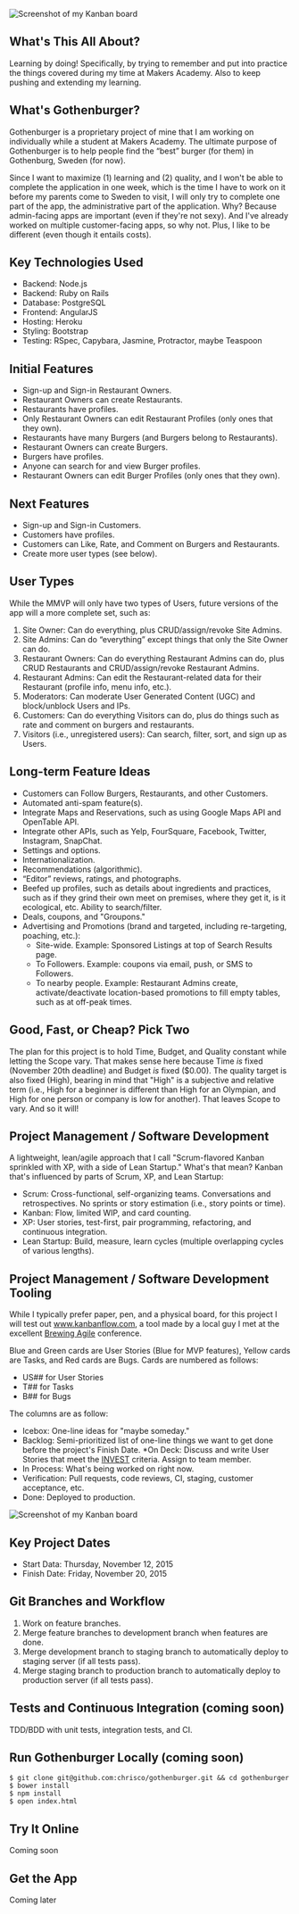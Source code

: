 ![Screenshot of my Kanban board](https://raw.githubusercontent.com/chrisco/gothenburger/master/eat-more-beef.jpg)

## What's This All About?

Learning by doing!  Specifically, by trying to remember and put into practice the things covered during my time at Makers Academy.  Also to keep pushing and extending my learning.

## What's Gothenburger?

Gothenburger is a proprietary project of mine that I am working on individually while a student at Makers Academy.  The ultimate purpose of Gothenburger is to help people find the “best” burger (for them) in Gothenburg, Sweden (for now).

Since I want to maximize (1) learning and (2) quality, and I won't be able to complete the application in one week, which is the time I have to work on it before my parents come to Sweden to visit, I will only try to complete one part of the app, the administrative part of the application.  Why?  Because admin-facing apps are important (even if they're not sexy).  And I've already worked on multiple customer-facing apps, so why not.  Plus, I like to be different (even though it entails costs).

## Key Technologies Used

* Backend: Node.js
* Backend: Ruby on Rails
* Database: PostgreSQL
* Frontend: AngularJS
* Hosting: Heroku
* Styling: Bootstrap
* Testing: RSpec, Capybara, Jasmine, Protractor, maybe Teaspoon

## Initial Features

* Sign-up and Sign-in Restaurant Owners.
* Restaurant Owners can create Restaurants.
* Restaurants have profiles.
* Only Restaurant Owners can edit Restaurant Profiles (only ones that they own).
* Restaurants have many Burgers (and Burgers belong to Restaurants).
* Restaurant Owners can create Burgers.
* Burgers have profiles.
* Anyone can search for and view Burger profiles.
* Restaurant Owners can edit Burger Profiles (only ones that they own).

## Next Features

* Sign-up and Sign-in Customers.
* Customers have profiles.
* Customers can Like, Rate, and Comment on Burgers and Restaurants.
* Create more user types (see below).

## User Types

While the MMVP will only have two types of Users, future versions of the app will a more complete set, such as:

1. Site Owner: Can do everything, plus CRUD/assign/revoke Site Admins.
2. Site Admins: Can do “everything” except things that only the Site Owner can do.
3. Restaurant Owners: Can do everything Restaurant Admins can do, plus CRUD Restaurants and CRUD/assign/revoke Restaurant Admins.
4. Restaurant Admins: Can edit the Restaurant-related data for their Restaurant (profile info, menu info, etc.).
5. Moderators: Can moderate User Generated Content (UGC) and block/unblock Users and IPs.
6. Customers: Can do everything Visitors can do, plus do things such as rate and comment on burgers and restaurants.
7. Visitors (i.e., unregistered users): Can search, filter, sort, and sign up as Users.

## Long-term Feature Ideas

* Customers can Follow Burgers, Restaurants, and other Customers.
* Automated anti-spam feature(s).
* Integrate Maps and Reservations, such as using Google Maps API and OpenTable API.
* Integrate other APIs, such as Yelp, FourSquare, Facebook, Twitter, Instagram, SnapChat.
* Settings and options.
* Internationalization.
* Recommendations (algorithmic).
* “Editor” reviews, ratings, and photographs.
* Beefed up profiles, such as details about ingredients and practices, such as if they grind their own meet on premises, where they get it, is it ecological, etc.  Ability to search/filter.
* Deals, coupons, and "Groupons."
* Advertising and Promotions (brand and targeted, including re-targeting, poaching, etc.):
  * Site-wide.  Example: Sponsored Listings at top of Search Results page.
  * To Followers.  Example: coupons via email, push, or SMS to Followers.
  * To nearby people.  Example: Restaurant Admins create, activate/deactivate location-based promotions to fill empty tables, such as at off-peak times.

## Good, Fast, or Cheap?  Pick Two

The plan for this project is to hold Time, Budget, and Quality constant while letting the Scope vary.  That makes sense here because Time *is* fixed (November 20th deadline) and Budget *is* fixed ($0.00).  The quality target is also fixed (High), bearing in mind that "High" is a subjective and relative term (i.e., High for a beginner is different than High for an Olympian, and High for one person or company is low for another).  That leaves Scope to vary.  And so it will!

## Project Management / Software Development

A lightweight, lean/agile approach that I call "Scrum-flavored Kanban sprinkled with XP, with a side of Lean Startup."  What's that mean?  Kanban that's influenced by parts of Scrum, XP, and Lean Startup:

* Scrum: Cross-functional, self-organizing teams.  Conversations and retrospectives.  No sprints or story estimation (i.e., story points or time).
* Kanban: Flow, limited WIP, and card counting.
* XP: User stories, test-first, pair programming, refactoring, and continuous integration.
* Lean Startup: Build, measure, learn cycles (multiple overlapping cycles of various lengths).

## Project Management / Software Development Tooling

While I typically prefer paper, pen, and a physical board, for this project I will test out www.kanbanflow.com, a tool made by a local guy I met at the excellent [Brewing Agile](https://brewingagile.org/) conference.

Blue and Green cards are User Stories (Blue for MVP features), Yellow cards are Tasks, and Red cards are Bugs.  Cards are numbered as follows:

* US## for User Stories
* T## for Tasks
* B## for Bugs

The columns are as follow:

* Icebox: One-line ideas for "maybe someday."
* Backlog: Semi-prioritized list of one-line things we want to get done before the project's Finish Date.
*On Deck: Discuss and write User Stories that meet the [INVEST](https://en.wikipedia.org/wiki/INVEST_(mnemonic)) criteria.  Assign to team member.
* In Process: What's being worked on right now.
* Verification: Pull requests, code reviews, CI, staging, customer acceptance, etc.
* Done: Deployed to production.

![Screenshot of my Kanban board](https://raw.githubusercontent.com/chrisco/gothenburger/master/kanbanflow-2015-11-13.png)

## Key Project Dates

* Start Data: Thursday, November 12, 2015
* Finish Date: Friday, November 20, 2015

## Git Branches and Workflow

1. Work on feature branches.
2. Merge feature branches to development branch when features are done.
3. Merge development branch to staging branch to automatically deploy to staging server (if all tests pass).
4. Merge staging branch to production branch to automatically deploy to production server (if all tests pass).

## Tests and Continuous Integration (coming soon)

TDD/BDD with unit tests, integration tests, and CI.

## Run Gothenburger Locally (coming soon)

````
$ git clone git@github.com:chrisco/gothenburger.git && cd gothenburger
$ bower install
$ npm install
$ open index.html
````

## Try It Online

Coming soon

## Get the App

Coming later
